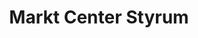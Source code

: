 ---
title: "Markt Center Styrum"
url: /muelheim-an-der-ruhr/markt-center-styrum/
shop: Einkaufszentrum
---